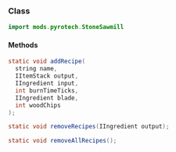 
### Class

```java
import mods.pyrotech.StoneSawmill
```

#### Methods

```java
static void addRecipe(
  string name, 
  IItemStack output, 
  IIngredient input, 
  int burnTimeTicks, 
  IIngredient blade, 
  int woodChips
);
```


```java
static void removeRecipes(IIngredient output);
```


```java
static void removeAllRecipes();
```

